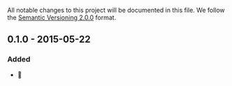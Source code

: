 All notable changes to this project will be documented in this file.
We follow the [Semantic Versioning 2.0.0](http://semver.org/) format.

## 0.1.0 - 2015-05-22

### Added
- :rocket:

